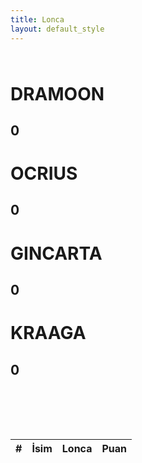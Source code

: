 ```yaml
---
title: Lonca
layout: default_style
---
```

<div class="container">
    <div class="row" style="margin-top:64px">
        <div class="col-md-3">
            <h1 data-faction="dramoon" class="open-users header text-center">DRAMOON</h1>
            <h2 class="text-center header" id="dramoon-points">0</h2>
        </div>
        <div class="col-md-3">
            <h1 data-faction="ocrius" class="open-users header text-center">OCRIUS</h1>
            <h2 class="text-center header" id="ocrius-points">0</h2>
        </div>        
        <div class="col-md-3">
            <h1 data-faction="gincarta" class="open-users header text-center">GINCARTA</h1>
            <h2 class="text-center header" id="gincarta-points">0</h2>
        </div>        
        <div class="col-md-3">
            <h1 data-faction="kraaga" class="open-users header text-center">KRAAGA</h1>
            <h2 class="text-center header" id="kraaga-points">0</h2>
        </div>
    </div>
    <div id="user-popup" class="panel panel-default">
      <div class="panel-heading">Some Some</div>
      <div class="panel-body">
        <table id="faction-users-table" class="table-hover table" style="margin:0">
          <tbody>
          </tbody>
        </table>
      </div>
    </div>
    <table class="table" id="topUsers" style="margin-top:98px;">
        <thead>
          <tr>
            <th scope="col">#</th>
            <th scope="col">İsim</th>
            <th scope="col">Lonca</th>
            <th scope="col">Puan</th>
          </tr>
        </thead>
        <tbody>
          <!--tr>
            <th scope="col">1</th>
            <th scope="col"></th>
            <th scope="col"></th>
            <th scope="col"></th>
          </tr>
          <tr>
            <th scope="col">2</th>
            <th scope="col"></th>
            <th scope="col"></th>
            <th scope="col"></th>
          </tr>
          <tr>
            <th scope="col">3</th>
            <th scope="col"></th>
            <th scope="col"></th>
            <th scope="col"></th>
          </tr-->
        </tbody>
      </table>
</div>

<script>  
    $.get("https://sheets.googleapis.com/v4/spreadsheets/1ei6ZUQGKvD0FzXykqvhxUH1HQ4kGjGlbRJyv6BFjzzI/values/Lonca Savaşları!A2:H100?majorDimension=COLUMNS&key=AIzaSyAhr7_kMNIob-SmsyIv4b5AsdoYTRRPr2c",(data)=>{
        var values = [0,0,0,0];
        var factions = {};
        var allUsers = []
        var factionNames = ["dramoon","ocrius","gincarta","kraaga"]
        if (data.values.length == 7) data.values.push([])
        console.log(data.values)

        for (var loncaIndex = 0;loncaIndex<Math.ceil(data.values.length/2);loncaIndex++){
          loncaIndex = parseInt(loncaIndex)
          var currentFaction = factions[factionNames[loncaIndex]] = {users: []}
          console.log(loncaIndex*2)
          for (var i = 0;i<data.values[loncaIndex*2].length;i++){
            var points = data.values[loncaIndex*2+1][i]==undefined? 0 : parseInt(data.values[loncaIndex*2+1][i])
            currentFaction.users.push({name:data.values[loncaIndex*2][i],points:points})
            var f = factionNames[loncaIndex][0].toUpperCase() + factionNames[loncaIndex].slice(1); 
            allUsers.push({name:data.values[loncaIndex*2][i],points:points,faction:f})
          }
        }
        console.log(factions)
        console.log(allUsers)
        /*
        data.values.forEach((e,i)=>{
            if (i%2 == 0){
              users.push({name:"e",points:0})
            }else{
                  e.forEach((p) => {
                    if (p!=""){
                      p = parseInt(p)
                      if (p!=NaN){
                        values[parseInt(i/2)] += p;
                      }
                    }
                })
            }
        })*/

        function calculateTotalPoints(faction){
          var ret = 0
          factions[faction].users.forEach(u=>{
            ret+=u.points
          })
          return ret;
        }
        function getTop(top){
          return allUsers.sort((a,b) => (a.points > b.points) ? 1 : (b.points> a.points) ? -1 : 0).slice(allUsers.length - top).reverse()
        }

        getTop(5).forEach((e,i)=>{
          document.querySelector("#topUsers tbody").innerHTML+=`
          <tr>
            <th>
              ${i+1}
            </th>
            <th>
              ${e.name}
            </th>
            <th>
              ${e.faction}
            </th>
            <th>
              ${e.points}
            </th>
          </tr>
          `
        })


        function openFactionUsersPopup(faction,pos){
          var popup = document.querySelector("#user-popup")
          popup.style.left=pos.x+"px";
          popup.style.top = pos.y+"px";
          popup.classList.add("open")


          /*clear content*/
          popup.querySelector("tbody").innerHTML = "";
          /*load content*/
          var f = faction.charAt(0).toUpperCase() + faction.slice(1); 
          popup.querySelector(".panel-heading").innerHTML = f;
          sortedUsers = factions[faction].users.sort((a,b) => (a.points > b.points) ? 1 : (b.points> a.points) ? -1 : 0).reverse()
          sortedUsers.forEach((e,i)=>{
            popup.querySelector("tbody").innerHTML+=`
              <tr>
                <th>
                  ${e.name}
                </th>
                <th>
                  ${e.points}
                </th>
              </tr>
            `
          })
        }
        // detecting click outside
        document.addEventListener("click", function(evt) {
          if (!document.getElementById("user-popup").contains(evt.target) && !evt.target.classList.contains("open-users"))
            document.getElementById("user-popup").classList.remove("open");
          
        });

        document.querySelectorAll(".open-users").forEach(e=>{
          e.addEventListener("click",(ev)=>{
            openFactionUsersPopup(e.getAttribute("data-faction"),{x:ev.clientX,y:ev.clientY})
          })
        })

        document.getElementById("dramoon-points").innerHTML = calculateTotalPoints("dramoon");
        document.getElementById("ocrius-points").innerHTML = calculateTotalPoints("ocrius");
        document.getElementById("gincarta-points").innerHTML = calculateTotalPoints("gincarta");
        document.getElementById("kraaga-points").innerHTML = calculateTotalPoints("kraaga");

    })
</script>

<style>
  #faction-users-table th{
    border:none
  }

@media (max-width: 992px){
    #user-popup{
      position:absolute;
      left:0!important;
      width:calc(100% - 32px)!important;
      margin:16px;
    }
  }

  #user-popup{
    position:absolute;
    width:256px;
    box-shadow:0 4px 8px rgba(0,0,0,0.2);
    display:none

  }
  #user-popup .panel-body{
    max-height:256px;
    height:auto;
    overflow-y:scroll;
  }
  #user-popup.open{
    display:inline-block;
  }

  .open-users{
    cursor:pointer;
  }
</style>